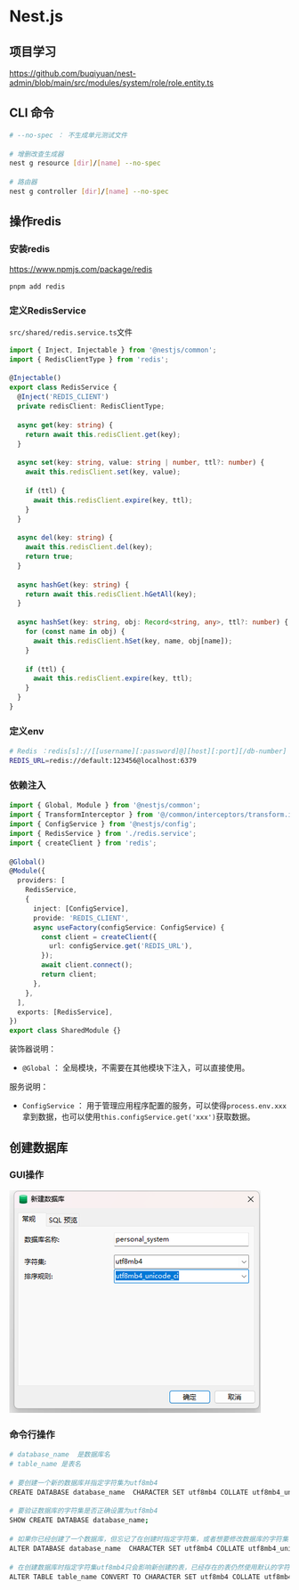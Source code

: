 # Nest.js

## 项目学习

https://github.com/buqiyuan/nest-admin/blob/main/src/modules/system/role/role.entity.ts



## CLI 命令

```bash
# --no-spec ： 不生成单元测试文件

# 增删改查生成器
nest g resource [dir]/[name] --no-spec

# 路由器
nest g controller [dir]/[name] --no-spec
```

## 操作redis

### 安装redis

<https://www.npmjs.com/package/redis>

```bash
pnpm add redis
```

### 定义RedisService

`src/shared/redis.service.ts`文件

```ts
import { Inject, Injectable } from '@nestjs/common';
import { RedisClientType } from 'redis';

@Injectable()
export class RedisService {
  @Inject('REDIS_CLIENT')
  private redisClient: RedisClientType;

  async get(key: string) {
    return await this.redisClient.get(key);
  }

  async set(key: string, value: string | number, ttl?: number) {
    await this.redisClient.set(key, value);

    if (ttl) {
      await this.redisClient.expire(key, ttl);
    }
  }

  async del(key: string) {
    await this.redisClient.del(key);
    return true;
  }

  async hashGet(key: string) {
    return await this.redisClient.hGetAll(key);
  }

  async hashSet(key: string, obj: Record<string, any>, ttl?: number) {
    for (const name in obj) {
      await this.redisClient.hSet(key, name, obj[name]);
    }

    if (ttl) {
      await this.redisClient.expire(key, ttl);
    }
  }
}

```

### 定义env

```bash
# Redis ：redis[s]://[[username][:password]@][host][:port][/db-number]
REDIS_URL=redis://default:123456@localhost:6379
```

### 依赖注入

```ts
import { Global, Module } from '@nestjs/common';
import { TransformInterceptor } from '@/common/interceptors/transform.interceptor';
import { ConfigService } from '@nestjs/config';
import { RedisService } from './redis.service';
import { createClient } from 'redis';

@Global()
@Module({
  providers: [
    RedisService,
    {
      inject: [ConfigService],
      provide: 'REDIS_CLIENT',
      async useFactory(configService: ConfigService) {
        const client = createClient({
          url: configService.get('REDIS_URL'),
        });
        await client.connect();
        return client;
      },
    },
  ],
  exports: [RedisService],
})
export class SharedModule {}
```

装饰器说明：

- `@Global` ： 全局模块，不需要在其他模块下注入，可以直接使用。

服务说明：

- `ConfigService` ： 用于管理应用程序配置的服务，可以使得`process.env.xxx`拿到数据，也可以使用`this.configService.get('xxx')`获取数据。

## 创建数据库

### GUI操作

![alt text](image.png)

### 命令行操作

```bash
# database_name  是数据库名
# table_name 是表名

# 要创建一个新的数据库并指定字符集为utf8mb4
CREATE DATABASE database_name  CHARACTER SET utf8mb4 COLLATE utf8mb4_unicode_ci;

# 要验证数据库的字符集是否正确设置为utf8mb4
SHOW CREATE DATABASE database_name;

# 如果你已经创建了一个数据库，但忘记了在创建时指定字符集，或者想要修改数据库的字符集
ALTER DATABASE database_name  CHARACTER SET utf8mb4 COLLATE utf8mb4_unicode_ci;

# 在创建数据库时指定字符集utf8mb4只会影响新创建的表，已经存在的表仍然使用默认的字符集。如果你想要将已经存在的表的字符集也改为utf8mb4
ALTER TABLE table_name CONVERT TO CHARACTER SET utf8mb4 COLLATE utf8mb4_unicode_ci;
```
